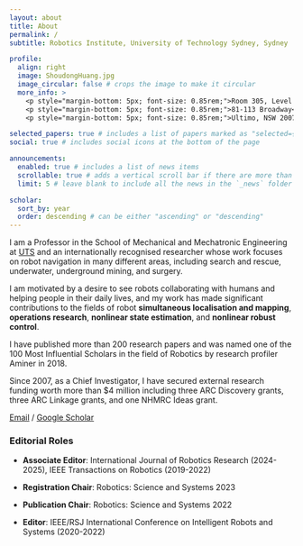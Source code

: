 ```yaml
---
layout: about
title: About
permalink: /
subtitle: Robotics Institute, University of Technology Sydney, Sydney

profile:
  align: right
  image: ShoudongHuang.jpg
  image_circular: false # crops the image to make it circular
  more_info: >
    <p style="margin-bottom: 5px; font-size: 0.85rem;">Room 305, Level 9, Building&nbsp;11</p>
    <p style="margin-bottom: 5px; font-size: 0.85rem;">81-113 Broadway</p>
    <p style="margin-bottom: 5px; font-size: 0.85rem;">Ultimo, NSW 2007, Australia</p>

selected_papers: true # includes a list of papers marked as "selected={true}"
social: true # includes social icons at the bottom of the page

announcements:
  enabled: true # includes a list of news items
  scrollable: true # adds a vertical scroll bar if there are more than 3 news items
  limit: 5 # leave blank to include all the news in the `_news` folder

scholar:
  sort_by: year
  order: descending # can be either "ascending" or "descending"
---
```


I am a Professor in the School of Mechanical and Mechatronic Engineering at [UTS](https://www.uts.edu.au/) and an internationally recognised researcher whose work focuses on robot navigation in many different areas, including search and rescue, underwater, underground mining, and surgery.

I am motivated by a desire to see robots collaborating with humans and helping people in their daily lives, and my work has made significant contributions to the fields of robot **simultaneous localisation and mapping**, **operations research**, **nonlinear state estimation**, and **nonlinear robust control**.

I have published more than 200 research papers and was named one of the 100 Most Influential Scholars in the field of Robotics by research profiler Aminer in 2018. 

Since 2007, as a Chief Investigator, I have secured external research funding worth more than $4 million including three ARC Discovery grants, three ARC Linkage grants, and one NHMRC Ideas grant. 

[Email](mailto:Shoudong.Huang@uts.edu.au) / [Google Scholar](https://scholar.google.com/citations?user=DMsPWz0AAAAJ&hl=en&oi=ao)

### Editorial Roles

- **Associate Editor**: International Journal of Robotics Research (2024-2025), IEEE Transactions on Robotics (2019-2022)

- **Registration Chair**: Robotics: Science and Systems 2023

- **Publication Chair**: Robotics: Science and Systems 2022

- **Editor**: IEEE/RSJ International Conference on Intelligent Robots and Systems (2020-2022)
